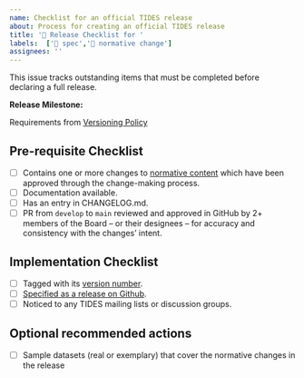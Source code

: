 ```yaml
---
name: Checklist for an official TIDES release
about: Process for creating an official TIDES release
title: '🌟 Release Checklist for '
labels:  ['📄 spec','🔄 normative change']
assignees: ''
---
```


This issue tracks outstanding items that must be completed before declaring a full release.

**Release Milestone:**

Requirements from [Versioning Policy](https://tides-transit.org/main/governance/policies/change-management/#versions-and-release-management)

## Pre-requisite Checklist

- [ ] Contains one or more changes to [normative content](https://tides-transit.org/main/governance/policies/change-management/#normative-content) which have been approved through the change-making process.
- [ ] Documentation available.
- [ ] Has an entry in CHANGELOG.md.
- [ ] PR from `develop` to `main` reviewed and approved in GitHub by 2+ members of the Board – or their designees – for accuracy and consistency with the changes’ intent.

## Implementation Checklist

- [ ] Tagged with its [version number](https://tides-transit.org/main/governance/policies/change-management/#version-numbering).
- [ ] [Specified as a release on Github](https://docs.github.com/en/repositories/releasing-projects-on-github/managing-releases-in-a-repository).
- [ ] Noticed to any TIDES mailing lists or discussion groups.

## Optional recommended actions

- [ ] Sample datasets (real or exemplary) that cover the normative changes in the release
